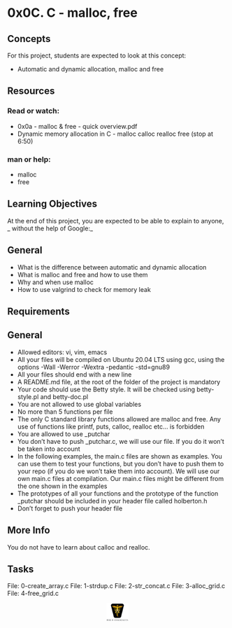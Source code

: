 # 0x0C. C - malloc, free

## Concepts

For this project, students are expected to look at this concept:

- Automatic and dynamic allocation, malloc and free

## Resources

### Read or watch:

- 0x0a - malloc & free - quick overview.pdf
- Dynamic memory allocation in C - malloc calloc realloc free (stop at 6:50)

### man or help:

- malloc
- free

## Learning Objectives

At the end of this project, you are expected to be able to explain to anyone, _ without the help of Google:_

## General

- What is the difference between automatic and dynamic allocation
- What is malloc and free and how to use them
- Why and when use malloc
- How to use valgrind to check for memory leak

## Requirements

## General

- Allowed editors: vi, vim, emacs
- All your files will be compiled on Ubuntu 20.04 LTS using gcc, using the options -Wall -Werror -Wextra -pedantic -std=gnu89
- All your files should end with a new line
- A README.md file, at the root of the folder of the project is mandatory
- Your code should use the Betty style. It will be checked using betty-style.pl and betty-doc.pl
- You are not allowed to use global variables
- No more than 5 functions per file
- The only C standard library functions allowed are malloc and free. Any use of functions like printf, puts, calloc, realloc etc… is forbidden
- You are allowed to use \_putchar
- You don’t have to push \_putchar.c, we will use our file. If you do it won’t be taken into account
- In the following examples, the main.c files are shown as examples. You can use them to test your functions, but you don’t have to push them to your repo (if you do we won’t take them into account). We will use our own main.c files at compilation. Our main.c files might be different from the one shown in the examples
- The prototypes of all your functions and the prototype of the function \_putchar should be included in your header file called holberton.h
- Don’t forget to push your header file

## More Info

You do not have to learn about calloc and realloc.

## Tasks

File: 0-create_array.c
File: 1-strdup.c
File: 2-str_concat.c
File: 3-alloc_grid.c
File: 4-free_grid.c

<p align="center">
<img src="/images/roeHR-01.png" width=10% height=10%>
</p>
